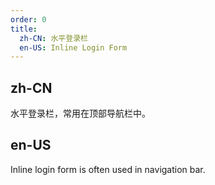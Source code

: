 ```yaml
---
order: 0
title:
  zh-CN: 水平登录栏
  en-US: Inline Login Form
---
```


## zh-CN

水平登录栏，常用在顶部导航栏中。

## en-US

Inline login form is often used in navigation bar.
